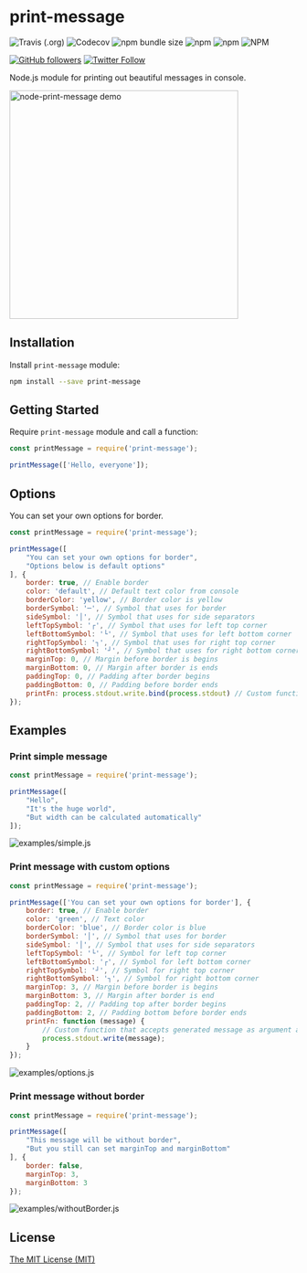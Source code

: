 # print-message

![Travis (.org)](https://img.shields.io/travis/ghaiklor/node-print-message)
![Codecov](https://img.shields.io/codecov/c/github/ghaiklor/node-print-message)
![npm bundle size](https://img.shields.io/bundlephobia/minzip/print-message)
![npm](https://img.shields.io/npm/dm/print-message)
![npm](https://img.shields.io/npm/dt/print-message)
![NPM](https://img.shields.io/npm/l/print-message)

[![GitHub followers](https://img.shields.io/github/followers/ghaiklor.svg?label=Follow&style=social)](https://github.com/ghaiklor)
[![Twitter Follow](https://img.shields.io/twitter/follow/ghaiklor.svg?label=Follow&style=social)](https://twitter.com/ghaiklor)

Node.js module for printing out beautiful messages in console.

<img src="https://user-images.githubusercontent.com/3625244/61977223-8d5cde00-aff6-11e9-9c66-87416e9f4aef.gif" alt="node-print-message demo" width="400"/>

## Installation

Install `print-message` module:

```bash
npm install --save print-message
```

## Getting Started

Require `print-message` module and call a function:

```javascript
const printMessage = require('print-message');

printMessage(['Hello, everyone']);
```

## Options

You can set your own options for border.

```javascript
const printMessage = require('print-message');

printMessage([
    "You can set your own options for border",
    "Options below is default options"
], {
    border: true, // Enable border
    color: 'default', // Default text color from console
    borderColor: 'yellow', // Border color is yellow
    borderSymbol: '─', // Symbol that uses for border
    sideSymbol: '│', // Symbol that uses for side separators
    leftTopSymbol: '┌', // Symbol that uses for left top corner
    leftBottomSymbol: '└', // Symbol that uses for left bottom corner
    rightTopSymbol: '┐', // Symbol that uses for right top corner
    rightBottomSymbol: '┘', // Symbol that uses for right bottom corner
    marginTop: 0, // Margin before border is begins
    marginBottom: 0, // Margin after border is ends
    paddingTop: 0, // Padding after border begins
    paddingBottom: 0, // Padding before border ends
    printFn: process.stdout.write.bind(process.stdout) // Custom function for print generated message
});
```

## Examples

### Print simple message

```javascript
const printMessage = require('print-message');

printMessage([
    "Hello",
    "It's the huge world",
    "But width can be calculated automatically"
]);
```

![examples/simple.js](https://cloud.githubusercontent.com/assets/3625244/6447416/d9d646d8-c11a-11e4-8ffe-7aca05fe9ce5.png)

### Print message with custom options

```javascript
const printMessage = require('print-message');

printMessage(['You can set your own options for border'], {
    border: true, // Enable border
    color: 'green', // Text color
    borderColor: 'blue', // Border color is blue
    borderSymbol: '│', // Symbol that uses for border
    sideSymbol: '│', // Symbol that uses for side separators
    leftTopSymbol: '└', // Symbol for left top corner
    leftBottomSymbol: '┌', // Symbol for left bottom corner
    rightTopSymbol: '┘', // Symbol for right top corner
    rightBottomSymbol: '┐', // Symbol for right bottom corner
    marginTop: 3, // Margin before border is begins
    marginBottom: 3, // Margin after border is end
    paddingTop: 2, // Padding top after border begins
    paddingBottom: 2, // Padding bottom before border ends
    printFn: function (message) {
        // Custom function that accepts generated message as argument and print it
        process.stdout.write(message);
    }
});
```

![examples/options.js](https://cloud.githubusercontent.com/assets/3625244/6447409/c4d2acae-c11a-11e4-93b7-7465793ba4d4.png)

### Print message without border

```javascript
const printMessage = require('print-message');

printMessage([
    "This message will be without border",
    "But you still can set marginTop and marginBottom"
], {
    border: false,
    marginTop: 3,
    marginBottom: 3
});
```

![examples/withoutBorder.js](https://cloud.githubusercontent.com/assets/3625244/6447427/e818bf3c-c11a-11e4-97f5-5bb33a67349f.png)

## License

[The MIT License (MIT)](./LICENSE)
